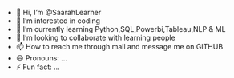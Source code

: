 - 👋 Hi, I’m @SaarahLearner
- 👀 I’m interested in coding
- 🌱 I’m currently learning Python,SQL,Powerbi,Tableau,NLP & ML
- 💞️ I’m looking to collaborate with learning people
- 📫 How to reach me through mail and message me on GITHUB
- 😄 Pronouns: ...
- ⚡ Fun fact: ...

<!---
SaarahLearner/SaarahLearner is a ✨ special ✨ repository because its `README.md` (this file) appears on your GitHub profile.
You can click the Preview link to take a look at your changes.
--->
